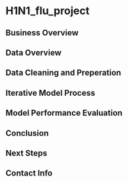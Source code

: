 # H1N1_flu_project
## Business Overview
## Data Overview
## Data Cleaning and Preperation
## Iterative Model Process
## Model Performance Evaluation
## Conclusion 
## Next Steps
## Contact Info 
